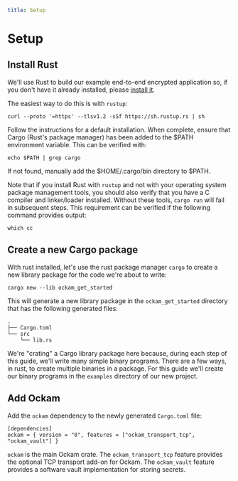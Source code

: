 ```yaml
title: Setup
```

# Setup

## Install Rust

We'll use Rust to build our example end-to-end encrypted application so, if
you don't have it already installed, please
[install it](https://www.rust-lang.org/tools/install).

The easiest way to do this is with `rustup`:

```
curl --proto '=https' --tlsv1.2 -sSf https://sh.rustup.rs | sh
```

Follow the instructions for a default installation.  When complete, ensure that
Cargo (Rust's package manager) has been added to the $PATH environment variable.
This can be verified with:

```
echo $PATH | grep cargo
````

If not found, manually add the $HOME/.cargo/bin directory to $PATH.

Note that if you install Rust with `rustup` and not with your operating system
package management tools, you should also verify that you have a C compiler and
linker/loader installed. Without these tools, `cargo run` will fail in subsequent
steps. This requirement can be verified if the following command provides output:

```
which cc
```

## Create a new Cargo package

With rust installed, let's use the rust package manager `cargo` to create a new
library package for the code we're about to write:

```
cargo new --lib ockam_get_started
```

This will generate a new library package in the `ockam_get_started` directory
that has the following generated files:

```
.
├── Cargo.toml
└── src
    └── lib.rs
```

We're "crating" a Cargo library package here because, during each step of this guide,
we'll write many simple binary programs. There are a few ways, in rust, to
create multiple binaries in a package. For this guide we'll create our binary
programs in the `examples` directory of our new project.

## Add Ockam

Add the `ockam` dependency to the newly generated `Cargo.toml` file:

```
[dependencies]
ockam = { version = "0", features = ["ockam_transport_tcp", "ockam_vault"] }
```

`ockam` is the main Ockam crate. The `ockam_transport_tcp` feature provides the optional
TCP transport add-on for Ockam. The `ockam_vault` feature provides a software vault implementation for storing
secrets.

<div style="display: none; visibility: hidden;">
<hr><b>Next:</b> <a href="../01-node">01. Create an Ockam node</a>
</div>
